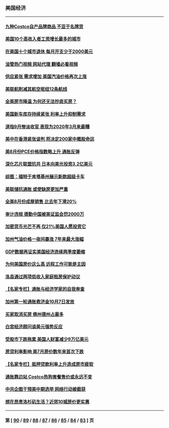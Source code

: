 ### 美国经济
---
#### [九种Costco自产品牌商品 不亚于名牌货](../../pages/ncid1078158/n13835875.md?10022045) 
#### [美国10个高收入者工资增长最多的城市](../../pages/ncid1078158/n13836986.md?10022045) 
#### [在美国十个城市退休 每月开支少于2000美元](../../pages/ncid1078158/n13833986.md?10022045) 
#### [油管热门视频 网站代理 翻墙必看视频](http://209.222.30.114:81/youtube.html?10022045)
#### [供应紧张 需求增加 美国汽油价格再次上涨](../../pages/ncid1078158/n13836959.md?10022045) 
#### [美联航削减其航空枢纽12条航线](../../pages/ncid1078158/n13836894.md?10022045) 
#### [全美房市降温 为何还无法抄底买房？](../../pages/ncid1078158/n13836669.md?10022045) 
#### [美国新车库存持续紧张 利率上升抑制需求](../../pages/ncid1078158/n13836599.md?10022045) 
#### [道指9月惨淡收官 表现为2020年3月来最糟](../../pages/ncid1078158/n13836475.md?10022045) 
#### [美中在香港紧张谈判 将决定200家中概股命运](../../pages/ncid1078158/n13834602.md?10022045) 
#### [美8月份PCE价格指数略上升 通胀反弹](../../pages/ncid1078158/n13836319.md?10022045) 
#### [深化芯片联盟抗共 日本向美光投资3.2亿美元](../../pages/ncid1078158/n13836337.md?10022045) 
#### [组图：福特于肯塔基州展示新款超级卡车](../../pages/ncid1078158/n13835323.md?10022045) 
#### [美联储抗通胀 或使缺房更加严重](../../pages/ncid1078158/n13835866.md?10022045) 
#### [全美8月份成屋销售 比去年下滑20%](../../pages/ncid1078158/n13835835.md?10022045) 
#### [审计违规 德勤中国被美证监会罚2000万](../../pages/ncid1078158/n13835766.md?10022045) 
#### [加密货币光芒不再 仅21%美国人愿投资它](../../pages/ncid1078158/n13835696.md?10022045) 
#### [加州气油价格一夜间暴涨 7年来最大涨幅](../../pages/ncid1078158/n13835638.md?10022045) 
#### [GDP数据再证实美国经济连续两季度萎缩](../../pages/ncid1078158/n13835544.md?10022045) 
#### [为何美国房价这么高 远程工作可能是主因](../../pages/ncid1078158/n13834858.md?10022045) 
#### [洛县通过两项低收入家庭租房保护动议](../../pages/ncid1078158/n13834780.md?10022045) 
#### [【名家专栏】通胀与经济学家的自我审查](../../pages/ncid1078158/n13834612.md?10022045) 
#### [加州第一轮通胀救济金10月7日发放](../../pages/ncid1078158/n13834760.md?10022045) 
#### [买家取消买房 佛州德州占最多](../../pages/ncid1078158/n13834755.md?10022045) 
#### [白宫经济顾问谈美元强势反应](../../pages/ncid1078158/n13834537.md?10022045) 
#### [受股市下跌拖累 美国人财富减少9万亿美元](../../pages/ncid1078158/n13834006.md?10022045) 
#### [房贷利率影响 美7月房价数年来首次下跌](../../pages/ncid1078158/n13833973.md?10022045) 
#### [【名家专栏】抵押贷款利率上升造成房市疲软](../../pages/ncid1078158/n13833781.md?10022045) 
#### [通胀靠边站 Costco热狗套餐售价或永远不变](../../pages/ncid1078158/n13833436.md?10022045) 
#### [中共企图干预美中期选举 网络行动被截获](../../pages/ncid1078158/n13833877.md?10022045) 
#### [想在昂贵洛杉矶生活？近郊10城房价更实惠](../../pages/ncid1078158/n13833480.md?10022045) 

---
#### 第 [ [90](./90.md?10022045) / [89](./89.md?10022045) / [88](./88.md?10022045) / [87](./87.md?10022045) / [86](./86.md?10022045) / [85](./85.md?10022045) / [84](./84.md?10022045) / [83](./83.md?10022045) ] 页
